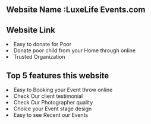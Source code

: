 

<h2>Website Name :LuxeLife Events.com</h2>
<h2>Website Link</h2>
<li>Easy to donate for Poor</li>
<li>Donate poor child from your Home through online</li>
<li>Trusted Organization</li>
<h2>Top 5  features this website</h2>

    
<li>Easy to Booking your Event throw online</li>
<li>Check Our client testimonial</li>
<li>Check Our Photographer quality</li>
<li>Choice your Event stage design</li>
<li>Easy to see Recent our Events</li>
      
        
      
     
